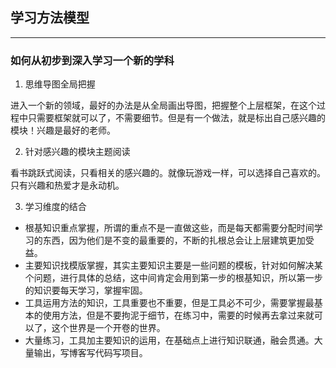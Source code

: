 ## 学习方法模型

---
### 如何从初步到深入学习一个新的学科

1. 思维导图全局把握

进入一个新的领域，最好的办法是从全局画出导图，把握整个上层框架，在这个过程中只需要框架就可以了，不需要细节。但是有一个做法，就是标出自己感兴趣的模块！兴趣是最好的老师。

2. 针对感兴趣的模块主题阅读

看书跳跃式阅读，只看相关的感兴趣的。就像玩游戏一样，可以选择自己喜欢的。只有兴趣和热爱才是永动机。

3. 学习维度的结合

- 根基知识重点掌握，所谓的重点不是一直做这些，而是每天都需要分配时间学习的东西，因为他们是不变的最重要的，不断的扎根总会让上层建筑更加受益。
- 主要知识找模版掌握，其实主要知识主要是一些问题的模板，针对如何解决某个问题，进行具体的总结，这中间肯定会用到第一步的根基知识，所以第一步的知识要每天学习，掌握牢固。
- 工具运用方法的知识，工具重要也不重要，但是工具必不可少，需要掌握最基本的使用方法，但是不要拘泥于细节，在练习中，需要的时候再去拿过来就可以了，这个世界是一个开卷的世界。
- 大量练习，工具加主要知识的运用，在基础点上进行知识联通，融会贯通。大量输出，写博客写代码写项目。
